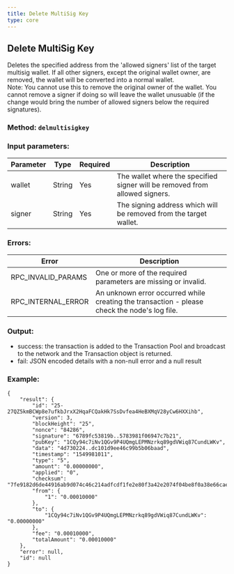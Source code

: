 ```yaml
---
title: Delete MultiSig Key
type: core
---
```

## Delete MultiSig Key
Deletes the specified address from the 'allowed signers' list of the target multisig wallet. If all other signers, except the original wallet owner, are removed, the wallet will be converted into a normal wallet.  
Note: You cannot use this to remove the original owner of the wallet. You cannot remove a signer if doing so will leave the wallet unusuable (if the change would bring the number of allowed signers below the required signatures).

### Method: `delmultisigkey`
### Input parameters:

| Parameter | Type | Required | Description |
| --- | --- | --- | --- |
| wallet | String | Yes | The wallet where the specified signer will be removed from allowed signers. |
| signer | String | Yes | The signing address which will be removed from the target wallet. |

### Errors:

| Error | Description |
| --- | --- |
| RPC_INVALID_PARAMS | One or more of the required parameters are missing or invalid. |
| RPC_INTERNAL_ERROR | An unknown error occurred while creating the transaction - please check the node's log file. |
 
### Output:
- success: the transaction is added to the Transaction Pool and broadcast to the network and the Transaction object is returned.
- fail: JSON encoded details with a non-null error and a null result

### Example:
```
{
    "result": {
        "id": "25-27QZ5kmBCWp8e7ufkbJrxX2HqaFCQakHk7SsDvfea4HeBXMqV28yCw6HXXihb",
        "version": 3,
        "blockHeight": "25",
        "nonce": "84286",
        "signature": "6789fc53819b..5783981f06947c7b21",
        "pubKey": "1CQy94c7iNv1QGv9P4UQmgLEPMNzrkq89gdVWiq87CundLWKv",
        "data": "4d730224..dc101d9ee46c99b5b06baad",
        "timestamp": "1549981011",
        "type": "5",
        "amount": "0.00000000",
        "applied": "0",
        "checksum": "7fe9182d6de44916ab9d074c46c214adfcdf1fe2e80f3a42e2074f04be8f0a38e66caeacab69e0fc8e1d48f1",
        "from": {
            "1": "0.00010000"
        },
        "to": {
            "1CQy94c7iNv1QGv9P4UQmgLEPMNzrkq89gdVWiq87CundLWKv": "0.00000000"
        },
        "fee": "0.00010000",
        "totalAmount": "0.00010000"
    },
    "error": null,
    "id": null
}
```
